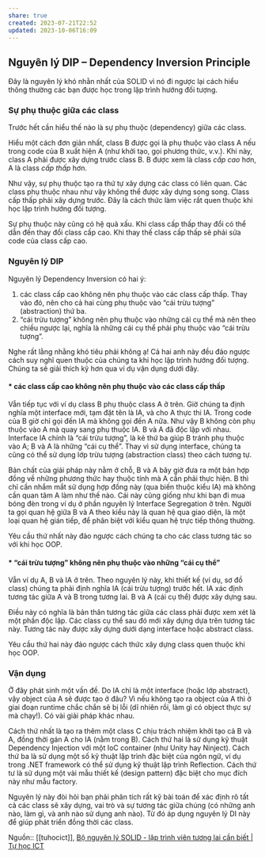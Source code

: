 ```yaml
---
share: true
created: 2023-07-21T22:52
updated: 2023-10-06T16:09
---
```

## Nguyên lý DIP – Dependency Inversion Principle

Đây là nguyên lý khó nhằn nhất của SOLID vì nó đi ngược lại cách hiểu thông thường các bạn được học trong lập trình hướng đối tượng.

### Sự phụ thuộc giữa các class

Trước hết cần hiểu thế nào là sự phụ thuộc (dependency) giữa các class.

Hiểu một cách đơn giản nhất, class B được gọi là phụ thuộc vào class A nếu trong code của B xuất hiện A (như khởi tạo, gọi phương thức, v.v.). Khi này, class A phải được xây dựng trước class B. B được xem là class _cấp cao_ hơn, A là class _cấp thấp_ hơn.

Như vậy, sự phụ thuộc tạo ra thứ tự xây dựng các class có liên quan. Các class phụ thuộc nhau như vậy không thể được xây dựng song song. Class cấp thấp phải xây dựng trước. Đây là cách thức làm việc rất quen thuộc khi học lập trình hướng đối tượng.

Sự phụ thuộc này cũng có hệ quả xấu. Khi class cấp thấp thay đổi có thể dẫn đến thay đổi class cấp cao. Khi thay thế class cấp thấp sẽ phải sửa code của class cấp cao.

### Nguyên lý DIP

Nguyên lý Dependency Inversion có hai ý:

1. các class cấp cao không nên phụ thuộc vào các class cấp thấp. Thay vào đó, nên cho cả hai cùng phụ thuộc vào “cái trừu tượng” (abstraction) thứ ba.
2. “cái trừu tượng” không nên phụ thuộc vào những cái cụ thể mà nên theo chiều ngược lại, nghĩa là những cái cụ thể phải phụ thuộc vào “cái trừu tượng”.

Nghe rất lằng nhằng khó tiêu phải không ạ! Cả hai anh này đều đảo ngược cách suy nghĩ quen thuộc của chúng ta khi học lập trình hướng đối tượng. Chúng ta sẽ giải thích kỹ hơn qua ví dụ vận dụng dưới đây.

#### * các class cấp cao không nên phụ thuộc vào các class cấp thấp

Vẫn tiếp tục với ví dụ class B phụ thuộc class A ở trên. Giờ chúng ta định nghĩa một interface mới, tạm đặt tên là IA, và cho A thực thi IA. Trong code của B giờ chỉ gọi đến IA mà không gọi đến A nữa. Như vậy B không còn phụ thuộc vào A mà quay sang phụ thuộc IA. B và A đã độc lập với nhau. Interface IA chính là “cái trừu tượng”, là kẻ thứ ba giúp B tránh phụ thuộc vào A; B và A là những “cái cụ thể”. Thay vì sử dụng interface, chúng ta cũng có thể sử dụng lớp trừu tượng (abstraction class) theo cách tương tự.

Bản chất của giải pháp này nằm ở chỗ, B và A bây giờ đưa ra một bản hợp đồng về những phương thức hay thuộc tính mà A cần phải thực hiện. B thì chỉ cần nhắm mắt sử dụng hợp đồng này (qua biến thuộc kiểu IA) mà không cần quan tâm A làm như thế nào. Cái này cũng giống như khi bạn đi mua bóng đèn trong ví dụ ở phần nguyên lý Interface Segregation ở trên. Người ta gọi quan hệ giữa B và A theo kiểu này là quan hệ qua giao diện, là một loại quan hệ gián tiếp, để phân biệt với kiểu quan hệ trực tiếp thông thường.

Yêu cầu thứ nhất này đảo ngược cách chúng ta cho các class tương tác so với khi học OOP.

#### * “cái trừu tượng” không nên phụ thuộc vào những “cái cụ thể”

Vẫn ví dụ A, B và IA ở trên. Theo nguyên lý này, khi thiết kế (ví dụ, sơ đồ class) chúng ta phải định nghĩa IA (cái trừu tượng) trước hết. IA xác định tương tác giữa A và B trong tương lai. B và A (cái cụ thể) được xây dựng sau.

Điều này có nghĩa là bản thân tương tác giữa các class phải được xem xét là một phần độc lập. Các class cụ thể sau đó mới xây dựng dựa trên tương tác này. Tương tác này được xây dựng dưới dạng interface hoặc abstract class.

Yêu cầu thứ hai này đảo ngược cách thức xây dựng class quen thuộc khi học OOP.

### Vận dụng

Ở đây phát sinh một vấn đề. Do IA chỉ là một interface (hoặc lớp abstract), vậy object của A sẽ được tạo ở đâu? Vì nếu không tạo ra object của A thì ở giai đoạn runtime chắc chắn sẽ bị lỗi (dĩ nhiên rồi, làm gì có object thực sự mà chạy!). Có vài giải pháp khác nhau.

Cách thứ nhất là tạo ra thêm một class C chịu trách nhiệm khởi tạo cả B và A, đồng thời gán A cho IA (nằm trong B). Cách thứ hai là sử dụng kỹ thuật Dependency Injection với một IoC container (như Unity hay Ninject). Cách thứ ba là sử dụng một số kỹ thuật lập trình đặc biệt của ngôn ngữ, ví dụ trong .NET framework có thể sử dụng kỹ thuật lập trình Reflection. Cách thứ tư là sử dụng một vài mẫu thiết kế (design pattern) đặc biệt cho mục đích này như mẫu factory.

Nguyên lý này đòi hỏi bạn phải phân tích rất kỹ bài toán để xác định rõ tất cả các class sẽ xây dựng, vai trò và sự tương tác giữa chúng (có những anh nào, làm gì, và anh nào sử dụng anh nào). Từ đó áp dụng nguyên lý DI này để giúp phát triển đồng thời các class.

Nguồn:: [[tuhocict]], [Bộ nguyên lý SOLID - lập trình viên tương lai cần biết | Tự học ICT](https://tuhocict.com/bo-nguyen-ly-solid-lap-trinh-vien-tuong-lai-can-biet/)

